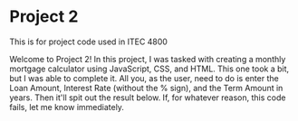 # Project 2
This is for project code used in ITEC 4800

Welcome to Project 2! In this project, I was tasked with creating a monthly mortgage calculator using JavaScript, CSS, and HTML. This one took a bit, but I was able to complete it. All you, as the user, need to do is enter the Loan Amount, Interest Rate (without the % sign), and the Term Amount in years. Then it'll spit out the result below. If, for whatever reason, this code fails, let me know immediately. 
